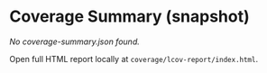 # Coverage Summary (snapshot)

_No coverage-summary.json found._

Open full HTML report locally at `coverage/lcov-report/index.html`.

